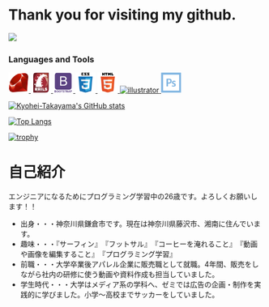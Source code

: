 # Thank you for visiting my github.


<p align="left"> 
  <a href="https://github.com/kyohei-tkym">
    <img src="https://komarev.com/ghpvc/?username=kyohei-tkym"/>
  </a>
</p>
<h3 align="left">Languages and Tools</h3>
<p align="left"><a href="https://www.ruby-lang.org/en/" target="_blank"> <img src="https://raw.githubusercontent.com/devicons/devicon/master/icons/ruby/ruby-original.svg" alt="ruby" width="40" height="40"/> </a> <a href="https://rubyonrails.org" target="_blank"> <img src="https://raw.githubusercontent.com/devicons/devicon/master/icons/rails/rails-original-wordmark.svg" alt="rails" width="40" height="40"/> </a> <a href="https://getbootstrap.com" target="_blank"> <img src="https://raw.githubusercontent.com/devicons/devicon/master/icons/bootstrap/bootstrap-plain-wordmark.svg" alt="bootstrap" width="40" height="40"/> </a> <a href="https://www.w3schools.com/css/" target="_blank"> <img src="https://raw.githubusercontent.com/devicons/devicon/master/icons/css3/css3-original-wordmark.svg" alt="css3" width="40" height="40"/> </a> <a href="https://www.w3.org/html/" target="_blank"> <img src="https://raw.githubusercontent.com/devicons/devicon/master/icons/html5/html5-original-wordmark.svg" alt="html5" width="40" height="40"/> </a> <a href="https://www.adobe.com/in/products/illustrator.html" target="_blank"> <img src="https://www.vectorlogo.zone/logos/adobe_illustrator/adobe_illustrator-icon.svg" alt="illustrator" width="40" height="40"/> </a> <a href="https://www.photoshop.com/en" target="_blank"> <img src="https://raw.githubusercontent.com/devicons/devicon/master/icons/photoshop/photoshop-line.svg" alt="photoshop" width="40" height="40"/> </a>  </p>

[![Kyohei-Takayama's GitHub stats](https://github-readme-stats.vercel.app/api?username=kyohei-tkym&theme=vue-dark&show_icons=true)](https://github.com/kyohei-tkym/github-readme-stats)

[![Top Langs](https://github-readme-stats.vercel.app/api/top-langs/?username=kyohei-tkym&theme=vue-dark&show_icons=true&layout=compact)](https://github.com/kyohei-tkym/github-readme-stats)

[![trophy](https://github-profile-trophy.vercel.app/?username=kyohei-tkym&theme=dracula)](https://github.com/kyohei-tkym/github-profile-trophy)

# 自己紹介
エンジニアになるためにプログラミング学習中の26歳です。よろしくお願いします！！
- 出身・・・神奈川県鎌倉市です。現在は神奈川県藤沢市、湘南に住んでいます。
- 趣味・・・『サーフィン』　『フットサル』　『コーヒーを淹れること』　『動画や画像を編集すること』　『プログラミング学習』
- 前職・・・大学卒業後アパレル企業に販売職として就職。4年間、販売をしながら社内の研修に使う動画や資料作成も担当していました。
- 学生時代・・・大学はメディア系の学科へ、ゼミでは広告の企画・制作を実践的に学びました。小学〜高校までサッカーをしていました。
